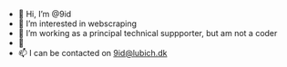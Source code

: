 - 👋 Hi, I’m @9id
- 👀 I’m interested in webscraping
- 🌱 I’m working as a principal technical suppporter, but am not a coder
- 💞️
- 📫 I can be contacted on 9id@lubich.dk 

<!---
9id/9id is a ✨ special ✨ repository because its `README.md` (this file) appears on your GitHub profile.
You can click the Preview link to take a look at your changes.
--->
